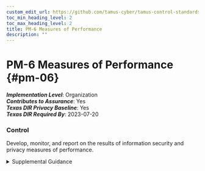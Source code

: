 ```yaml
---
custom_edit_url: https://github.com/tamus-cyber/tamus-control-standards/tree/main/content/tamus.edu/TAMUS_profile.yaml
toc_min_heading_level: 2
toc_max_heading_level: 2
title: PM-6 Measures of Performance
description: ""
---
```


# PM-6 Measures of Performance {#pm-06}

_**Implementation Level**_: Organization\
_**Contributes to Assurance**_: Yes\
_**Texas DIR Privacy Baseline**_: Yes\
_**Texas DIR Required By**_: 2023-07-20

### Control

Develop, monitor, and report on the results of information security and privacy measures of performance.


<details><summary>Supplemental Guidance</summary>Measures of performance are outcome-based metrics used by an organization to measure the effectiveness or efficiency of the information security and privacy programs and the controls employed in support of the program. To facilitate security and privacy risk management, organizations consider aligning measures of performance with the organizational risk tolerance as defined in the risk management strategy.</details>
